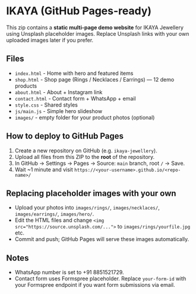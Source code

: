 # IKAYA (GitHub Pages-ready)

This zip contains a **static multi-page demo website** for IKAYA Jewellery using Unsplash placeholder images.
Replace Unsplash links with your own uploaded images later if you prefer.

## Files
- `index.html` - Home with hero and featured items
- `shop.html` - Shop page (Rings / Necklaces / Earrings) — 12 demo products
- `about.html` - About + Instagram link
- `contact.html` - Contact form + WhatsApp + email
- `style.css` - Shared styles
- `js/main.js` - Simple hero slideshow
- `images/` - empty folder for your product photos (optional)

## How to deploy to GitHub Pages
1. Create a new repository on GitHub (e.g. `ikaya-jewellery`).
2. Upload all files from this ZIP to the **root** of the repository.
3. In GitHub → Settings → Pages → Source: `main` branch, root `/` → Save.
4. Wait ~1 minute and visit `https://<your-username>.github.io/<repo-name>/`

## Replacing placeholder images with your own
- Upload your photos into `images/rings/`, `images/necklaces/`, `images/earrings/`, `images/hero/`.
- Edit the HTML files and change `<img src="https://source.unsplash.com/...">` to `images/rings/yourfile.jpg` etc.
- Commit and push; GitHub Pages will serve these images automatically.

## Notes
- WhatsApp number is set to +91 8851521729.
- Contact form uses Formspree placeholder. Replace `your-form-id` with your Formspree endpoint if you want form submissions via email.
